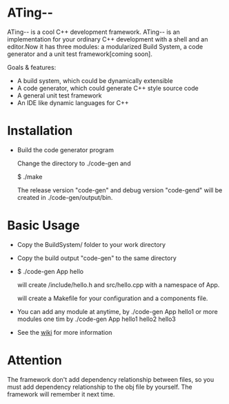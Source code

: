 ATing--
=======

ATing-- is a cool C++ development framework. ATing-- is an implementation for your ordinary C++ development with a shell and an editor.Now it has 
three modules: a modularized Build System, a code generator and a unit test framework[coming soon].

Goals & features:

* A build system, which could be dynamically extensible
* A code generator, which could generate C++ style source code
* A general unit test framework  
* An IDE like dynamic languages for C++

Installation
=======
* Build the code generator program
    
    Change the directory to ./code-gen and
    
    $ ./make
    
    The release version "code-gen" and debug version "code-gend" will be created in ./code-gen/output/bin.

Basic Usage
=======
* Copy the BuildSystem/ folder to your work directory
* Copy the build output "code-gen" to the same directory
* $ ./code-gen App hello 
  
    will create /include/hello.h and src/hello.cpp with a namespace of App.
    
    will create a Makefile for your configuration and a components file.
* You can add any module at anytime, by  ./code-gen App hello1  or more modules one tim by ./code-gen App hello1 hello2 hello3 
* See the [wiki](https://github.com/HanWenfang/ATing--/wiki) for more information

Attention
======
The framework don't add dependency relationship between files, so you must add dependency relationship to the obj file by yourself. The framework will remember it next time.

